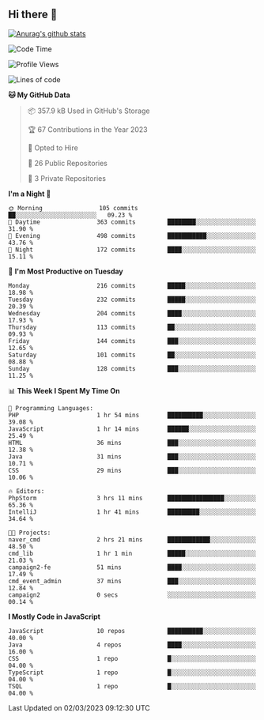 ## Hi there 👋

[![Anurag's github stats](https://github-readme-stats.vercel.app/api?username=Songwonseok)](https://github.com/anuraghazra/github-readme-stats)



<!--START_SECTION:waka-->
![Code Time](http://img.shields.io/badge/Code%20Time-2%2C103%20hrs%2043%20mins-blue)

![Profile Views](http://img.shields.io/badge/Profile%20Views-4-blue)

![Lines of code](https://img.shields.io/badge/From%20Hello%20World%20I%27ve%20Written--19.0%20million%20lines%20of%20code-blue)

**🐱 My GitHub Data** 

> 📦 357.9 kB Used in GitHub's Storage 
 > 
> 🏆 67 Contributions in the Year 2023
 > 
> 💼 Opted to Hire
 > 
> 📜 26 Public Repositories 
 > 
> 🔑 3 Private Repositories 
 > 
**I'm a Night 🦉** 

```text
🌞 Morning                105 commits         ██░░░░░░░░░░░░░░░░░░░░░░░   09.23 % 
🌆 Daytime                363 commits         ████████░░░░░░░░░░░░░░░░░   31.90 % 
🌃 Evening                498 commits         ███████████░░░░░░░░░░░░░░   43.76 % 
🌙 Night                  172 commits         ████░░░░░░░░░░░░░░░░░░░░░   15.11 % 
```
📅 **I'm Most Productive on Tuesday** 

```text
Monday                   216 commits         █████░░░░░░░░░░░░░░░░░░░░   18.98 % 
Tuesday                  232 commits         █████░░░░░░░░░░░░░░░░░░░░   20.39 % 
Wednesday                204 commits         ████░░░░░░░░░░░░░░░░░░░░░   17.93 % 
Thursday                 113 commits         ██░░░░░░░░░░░░░░░░░░░░░░░   09.93 % 
Friday                   144 commits         ███░░░░░░░░░░░░░░░░░░░░░░   12.65 % 
Saturday                 101 commits         ██░░░░░░░░░░░░░░░░░░░░░░░   08.88 % 
Sunday                   128 commits         ███░░░░░░░░░░░░░░░░░░░░░░   11.25 % 
```


📊 **This Week I Spent My Time On** 

```text
💬 Programming Languages: 
PHP                      1 hr 54 mins        ██████████░░░░░░░░░░░░░░░   39.08 % 
JavaScript               1 hr 14 mins        ██████░░░░░░░░░░░░░░░░░░░   25.49 % 
HTML                     36 mins             ███░░░░░░░░░░░░░░░░░░░░░░   12.38 % 
Java                     31 mins             ███░░░░░░░░░░░░░░░░░░░░░░   10.71 % 
CSS                      29 mins             ███░░░░░░░░░░░░░░░░░░░░░░   10.06 % 

🔥 Editors: 
PhpStorm                 3 hrs 11 mins       ████████████████░░░░░░░░░   65.36 % 
IntelliJ                 1 hr 41 mins        █████████░░░░░░░░░░░░░░░░   34.64 % 

🐱‍💻 Projects: 
naver_cmd                2 hrs 21 mins       ████████████░░░░░░░░░░░░░   48.50 % 
cmd_lib                  1 hr 1 min          █████░░░░░░░░░░░░░░░░░░░░   21.03 % 
campaign2-fe             51 mins             ████░░░░░░░░░░░░░░░░░░░░░   17.49 % 
cmd_event_admin          37 mins             ███░░░░░░░░░░░░░░░░░░░░░░   12.84 % 
campaign2                0 secs              ░░░░░░░░░░░░░░░░░░░░░░░░░   00.14 % 
```

**I Mostly Code in JavaScript** 

```text
JavaScript               10 repos            ██████████░░░░░░░░░░░░░░░   40.00 % 
Java                     4 repos             ████░░░░░░░░░░░░░░░░░░░░░   16.00 % 
CSS                      1 repo              █░░░░░░░░░░░░░░░░░░░░░░░░   04.00 % 
TypeScript               1 repo              █░░░░░░░░░░░░░░░░░░░░░░░░   04.00 % 
TSQL                     1 repo              █░░░░░░░░░░░░░░░░░░░░░░░░   04.00 % 
```




 Last Updated on 02/03/2023 09:12:30 UTC
<!--END_SECTION:waka-->
